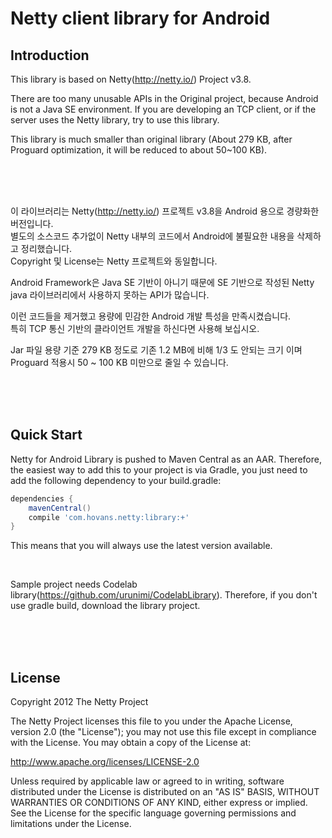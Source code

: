Netty client library for Android
=============

## Introduction


This library is based on Netty(http://netty.io/) Project v3.8. <br/>

There are too many unusable APIs in the Original project, because Android is not a Java SE environment.
If you are developing an TCP client, or if the server uses the Netty library, try to use this library.

This library is much smaller than original library (About 279 KB, after Proguard optimization, it will be reduced to about 50~100 KB).

<br/><br/><br/>

이 라이브러리는 Netty(http://netty.io/) 프로젝트 v3.8을 Android 용으로 경량화한 버전입니다. <br/>
별도의 소스코드 추가없이 Netty 내부의 코드에서 Android에 불필요한 내용을 삭제하고 정리했습니다. <br/>
Copyright 및 License는 Netty 프로젝트와 동일합니다.

Android Framework은 Java SE 기반이 아니기 때문에 SE 기반으로 작성된 Netty java 라이브러리에서 사용하지 못하는 API가 많습니다. 

이런 코드들을 제거했고 용량에 민감한 Android 개발 특성을 만족시켰습니다. <br/>
특히 TCP 통신 기반의 클라이언트 개발을 하신다면 사용해 보십시오.

Jar 파일 용량 기준 279 KB 정도로 기존 1.2 MB에 비해 1/3 도 안되는 크기 이며 Proguard 적용시 50 ~ 100 KB 미만으로 줄일 수 있습니다.

<br/><br/><br/>


## Quick Start

Netty for Android Library is pushed to Maven Central as an AAR. Therefore, the easiest way to add this to your project is via Gradle, you just need to add the following dependency to your build.gradle:

```groovy
dependencies {  
    mavenCentral()
    compile 'com.hovans.netty:library:+'
}
```

This means that you will always use the latest version available.

<br/>

Sample project needs Codelab library(https://github.com/urunimi/CodelabLibrary).
Therefore, if you don't use gradle build, download the library project.

<br/><br/><br/>

## License
 
 Copyright 2012 The Netty Project
 
 The Netty Project licenses this file to you under the Apache License,
 version 2.0 (the "License"); you may not use this file except in compliance
 with the License. You may obtain a copy of the License at:
 
   http://www.apache.org/licenses/LICENSE-2.0
 
 Unless required by applicable law or agreed to in writing, software
 distributed under the License is distributed on an "AS IS" BASIS, WITHOUT
 WARRANTIES OR CONDITIONS OF ANY KIND, either express or implied. See the
 License for the specific language governing permissions and limitations
 under the License.
